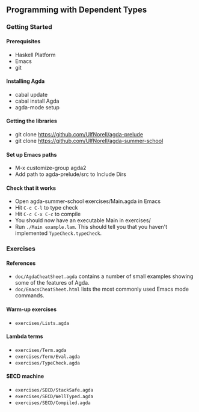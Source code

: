 
## Programming with Dependent Types

### Getting Started

#### Prerequisites
- Haskell Platform
- Emacs
- git

#### Installing Agda
- cabal update
- cabal install Agda
- agda-mode setup

#### Getting the libraries
- git clone https://github.com/UlfNorell/agda-prelude
- git clone https://github.com/UlfNorell/agda-summer-school

#### Set up Emacs paths
- M-x customize-group agda2
- Add path to agda-prelude/src to Include Dirs

#### Check that it works
- Open agda-summer-school exercises/Main.agda in Emacs
- Hit `C-c C-l` to type check
- Hit `C-c C-x C-c` to compile
- You should now have an executable Main in exercises/
- Run `./Main example.lam`. This should tell you that you haven't implemented `TypeCheck.typeCheck`.

### Exercises

#### References

- `doc/AgdaCheatSheet.agda` contains a number of small examples showing some of the features of Agda.
- `doc/EmacsCheatSheet.html` lists the most commonly used Emacs mode commands.

#### Warm-up exercises

- `exercises/Lists.agda`

#### Lambda terms

- `exercises/Term.agda`
- `exercises/Term/Eval.agda`
- `exercises/TypeCheck.agda`

#### SECD machine

- `exercises/SECD/StackSafe.agda`
- `exercises/SECD/WellTyped.agda`
- `exercises/SECD/Compiled.agda`
